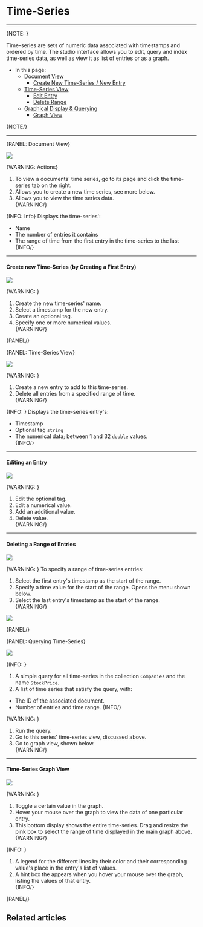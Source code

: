 ﻿# Time-Series
---

{NOTE: }

Time-series are sets of numeric data associated with timestamps and ordered by time. The studio interface 
allows you to edit, query and index time-series data, as well as view it as list of entries or as a graph.  

* In this page:
  * [Document View](/../../../../studio/database/document-extensions/time-series#document-view)
    * [Create New Time-Series / New Entry](/../../../../studio/database/document-extensions/time-series#create-new-time-series)
  * [Time-Series View](/../../../../studio/database/document-extensions/time-series#time-series-view)
    * [Edit Entry](/../../../../studio/database/document-extensions/time-series#editing-an-entry)
    * [Delete Range](/../../../../studio/database/document-extensions/time-series#deleting-a-range-of-entries)
  * [Graphical Display & Querying](/../../../../studio/database/document-extensions/time-series#querying-time-series)
    * [Graph View](/../../../../studio/database/document-extensions/time-series#time-series-graph-view)

{NOTE/}

---

{PANEL: Document View}

![](images/document-time-series.png)  

{WARNING: Actions}
1. To view a documents' time series, go to its page and click the time-series tab on the right.  
2. Allows you to create a new time series, see more below.  
3. Allows you to view the time series data.  
{WARNING/}

{INFO: Info}
Displays the time-series':  

* Name  
* The number of entries it contains  
* The range of time from the first entry in the time-series to the last  
{INFO/}  
---
#### Create new Time-Series (by Creating a First Entry)

![](images/new-entry.png)  

{WARNING: }
1. Create the new time-series' name.  
2. Select a timestamp for the new entry.  
3. Create an optional tag.  
4. Specify one or more numerical values.  
{WARNING/}

{PANEL/}

{PANEL: Time-Series View}

![](images/time-series-view.png)  

{WARNING: }
1. Create a new entry to add to this time-series.  
2. Delete all entries from a specified range of time.  
{WARNING/}

{INFO: }
Displays the time-series entry's:  

* Timestamp  
* Optional tag `string`  
* The numerical data; between 1 and 32 `double` values.  
{INFO/}  
---
#### Editing an Entry

![](images/time-series-entry.png)  

{WARNING: }
1. Edit the optional tag.  
2. Edit a numerical value.  
3. Add an additional value.  
4. Delete value.  
{WARNING/}
---
#### Deleting a Range of Entries

![](images/delete-range.png)  

{WARNING: }
To specify a range of time-series entries:  
1. Select the first entry's timestamp as the start of the range.  
2. Specify a time value for the start of the range. Opens the menu shown below.  
3. Select the last entry's timestamp as the start of the range.  
{WARNING/}

![](images/delete-range-2.png)  

{PANEL/}

{PANEL: Querying Time-Series}

![](images/time-series-query.png)  

{INFO: }
1. A simple query for all time-series in the collection `Companies` and the name `StockPrice`.
2. A list of time series that satisfy the query, with:  

  * The ID of the associated document.
  * Number of entries and time range.
{INFO/}  

{WARNING: }
1. Run the query.  
2. Go to this series' time-series view, discussed above.  
3. Go to graph view, shown below.  
{WARNING/}
---
#### Time-Series Graph View

![](images/time-series-graph.png)  

{WARNING: }
1. Toggle a certain value in the graph.  
2. Hover your mouse over the graph to view the data of one particular entry.  
3. This bottom display shows the entire time-series. Drag and resize the pink box to select 
the range of time displayed in the main graph above.
{WARNING/}

{INFO: }
1. A legend for the different lines by their color and their corresponding value's place in the 
entry's list of values.  
2. A hint box the appears when you hover your mouse over the graph, listing the values of that entry.  
{INFO/}  

{PANEL/}




## Related articles
